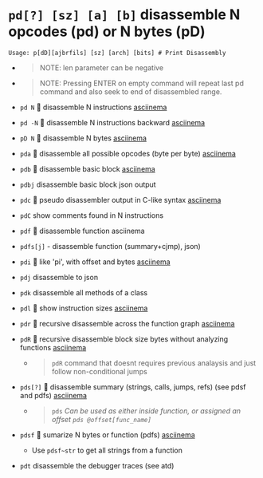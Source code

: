 <!-- TITLE: pd -->

#  `pd[?] [sz] [a] [b]` disassemble N opcodes (pd) or N bytes (pD)


```
Usage: p[dD][ajbrfils] [sz] [arch] [bits] # Print Disassembly
```


- > NOTE: len parameter can be negative 

- > NOTE: Pressing ENTER on empty command will repeat last pd command and also seek to end of disassembled range. 

- `pd N` 🚀 disassemble N instructions [asciinema](https://asciinema.org/a/2nKEu7kSlVqBjOK4wP5z5zEsX)
- `pd -N` 🚀 disassemble N instructions backward [asciinema](https://asciinema.org/a/vd7otYJkQOz4O4L2A4mNgKp3t)
- `pD N` 🚀 disassemble N bytes [asciinema](https://asciinema.org/a/YHknEz9gYIfXzXceGwQ5ngEga)
- `pda` 🚀 disassemble all possible opcodes (byte per byte) [asciinema](https://asciinema.org/a/J7bNbCAvuLyWUgX34l6L5zIFZ)
- `pdb` 🚀 disassemble basic block [asciinema](https://asciinema.org/a/7aehL6ebprYJHHD7USmR4LLLO)
- `pdbj` disassemble basic block json output
- `pdc` 🚀 pseudo disassembler output in C-like syntax [asciinema](https://asciinema.org/a/B5GTvDyOpRPn488Da6mkGcBgC)
- `pdC` show comments found in N instructions 
- `pdf` 🚀 disassemble function asciinema[](https://asciinema.org/a/uDMKJWZBg0M9Fq14nQBh3VJnQ)
- `pdfs[j]`  - disassemble function (summary+cjmp), json)
- `pdi` 🚀 like 'pi', with offset and bytes [asciinema](https://asciinema.org/a/MGEEXMOfi74Sm3wf5X34PPaPk)
- `pdj` disassemble to json
- `pdk` disassemble all methods of a class 
- `pdl` 🚀 show instruction sizes [asciinema](https://asciinema.org/a/VqcVh8H731bmhBoLNwv21zqDF)
- `pdr` 🚀 recursive disassemble across the function graph [asciinema](https://asciinema.org/a/qbatqGNhB5Zmvr1VzmsEB7TRo)
- `pdR` 🚀 recursive disassemble block size bytes without analyzing functions [asciinema](https://asciinema.org/a/gpiEMqW1aUsLnPprBeCjcMBlS)
	- > `pdR` command that doesnt requires previous analaysis and just follow non-conditional jumps
- `pds[?]` 🚀 disassemble summary (strings, calls, jumps, refs) (see pdsf and pdfs) [asciinema](https://asciinema.org/a/pUcz5MwdofZbJrxzUIrZekH5z)
  - > `pds` _Can be used as either inside function, or assigned an offset `pds @offset[func_name]`_

- `pdsf`  🚀 sumarize N bytes or function (pdfs) [asciinema](https://asciinema.org/a/sT6SJdYI4VqxqqTVcowF21hdk)
	- Use `pdsf~str` to get all strings from a function
- `pdt` disassemble the debugger traces (see atd)

<p hidden>pd pD pda pdb pdc pdC pdf pdi pdj pdk pdl pdr pdR pds pdt</p>
